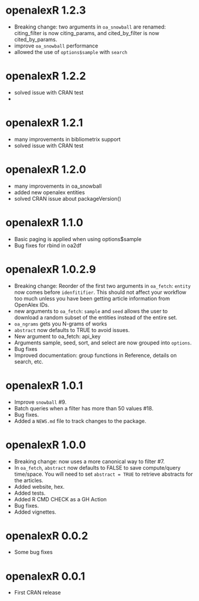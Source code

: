 # openalexR 1.2.3
* Breaking change: two arguments in `oa_snowball` are renamed:
citing_filter is now citing_params,
and cited_by_filter is now cited_by_params.
* improve `oa_snowball` performance
* allowed the use of `options$sample` with `search`

# openalexR 1.2.2
* solved issue with CRAN test
* 
# openalexR 1.2.1
* many improvements in bibliometrix support
* solved issue with CRAN test

# openalexR 1.2.0
* many improvements in oa_snowball
* added new openalex entities
* solved CRAN issue about  packageVersion() 

# openalexR 1.1.0
* Basic paging is applied when using options$sample
* Bug fixes for rbind in oa2df

# openalexR 1.0.2.9
* Breaking change: Reorder of the first two arguments in `oa_fetch`: `entity` now comes before `idenfitifier`.
This should not affect your workflow too much unless you have been getting article information from OpenAlex IDs.
* new arguments to `oa_fetch`: `sample` and `seed` allows the user to download a random subset of the entities instead of the entire set.
* `oa_ngrams` gets you N-grams of works
* `abstract` now defaults to TRUE to avoid issues.
* New argument to oa_fetch: api_key
* Arguments sample, seed, sort, and select are now grouped into `options`.
* Bug fixes
* Improved documentation: group functions in Reference, details on search, etc.

# openalexR 1.0.1

* Improve `snowball` #9.
* Batch queries when a filter has more than 50 values #18.
* Bug fixes.
* Added a `NEWS.md` file to track changes to the package.

# openalexR 1.0.0
* Breaking change: now uses a more canonical way to filter #7.
* In `oa_fetch`, `abstract` now defaults to FALSE to save compute/query time/space. You will need to set `abstract = TRUE` to retrieve abstracts for the articles.
* Added website, hex.
* Added tests.
* Added R CMD CHECK as a GH Action
* Bug fixes.
* Added vignettes.

# openalexR 0.0.2
* Some bug fixes

# openalexR 0.0.1
* First CRAN release

